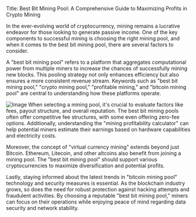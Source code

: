 Title: Best Bit Mining Pool: A Comprehensive Guide to Maximizing Profits in Crypto Mining

In the ever-evolving world of cryptocurrency, mining remains a lucrative endeavor for those looking to generate passive income. One of the key components to successful mining is choosing the right mining pool, and when it comes to the best bit mining pool, there are several factors to consider.

A "best bit mining pool" refers to a platform that aggregates computational power from multiple miners to increase the chances of successfully mining new blocks. This pooling strategy not only enhances efficiency but also ensures a more consistent revenue stream. Keywords such as "best bit mining pool," "crypto mining pool," "profitable mining," and "bitcoin mining pool" are central to understanding how these platforms operate.


![Image](https://github.com/user-attachments/assets/31692037-0104-4703-abd1-696b6a7dd41b)
When selecting a mining pool, it's crucial to evaluate factors like fees, payout structure, and overall reputation. The best bit mining pools often offer competitive fee structures, with some even offering zero-fee options. Additionally, understanding the "mining profitability calculator" can help potential miners estimate their earnings based on hardware capabilities and electricity costs.

Moreover, the concept of "virtual currency mining" extends beyond just Bitcoin. Ethereum, Litecoin, and other altcoins also benefit from joining a mining pool. The "best bit mining pool" should support various cryptocurrencies to maximize diversification and potential profits.

Lastly, staying informed about the latest trends in "bitcoin mining pool" technology and security measures is essential. As the blockchain industry grows, so does the need for robust protection against hacking attempts and fraudulent activities. By choosing a reputable "best bit mining pool," miners can focus on their operations while enjoying peace of mind regarding data security and network stability.